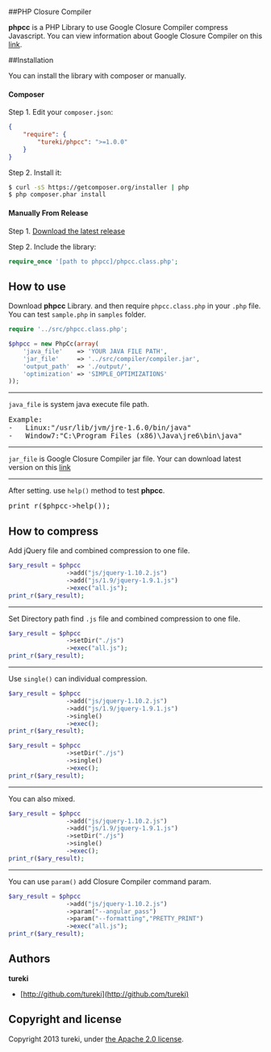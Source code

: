 ##PHP Closure Compiler

**phpcc** is a PHP Library to use Google Closure Compiler compress Javascript.
You can view information about Google Closure Compiler on this [link](https://developers.google.com/closure/compiler/).



##Installation

You can install the library with composer or manually.

#### Composer

Step 1. Edit your `composer.json`:

```json
{
    "require": {
        "tureki/phpcc": ">=1.0.0"
    }
}
```

Step 2. Install it:

```bash
$ curl -sS https://getcomposer.org/installer | php
$ php composer.phar install
```

#### Manually From Release

Step 1. [Download the latest release](https://github.com/tureki/php-closure-compiler/releases)

Step 2. Include the library:

```php
require_once '[path to phpcc]/phpcc.class.php';
```



## How to use

Download **phpcc** Library. and then require <code>phpcc.class.php</code> in your <code>.php</code> file. You can test <code>sample.php</code> in <code>samples</code> folder.

```php
require '../src/phpcc.class.php';

$phpcc = new PhpCc(array(
	'java_file'    => 'YOUR JAVA FILE PATH',
	'jar_file'     => '../src/compiler/compiler.jar', 
	'output_path'  => './output/',
	'optimization' => 'SIMPLE_OPTIMIZATIONS'
));
```



----

<code>java_file</code> is system java execute file path. 
<pre>
Example:
-   Linux:"/usr/lib/jvm/jre-1.6.0/bin/java"
-   Window7:"C:\Program Files (x86)\Java\jre6\bin\java"
</pre>




----

<code>jar_file</code> is Google Closure Compiler jar file. Your can download latest version on this [link](http://code.google.com/p/closure-compiler/wiki/BinaryDownloads)




----

After setting. use <code>help()</code> method to test **phpcc**. 
<pre>
print_r($phpcc->help());
</pre>



## How to compress

Add jQuery file and combined compression to one file.
```php
$ary_result = $phpcc
                ->add("js/jquery-1.10.2.js")
                ->add("js/1.9/jquery-1.9.1.js")
                ->exec("all.js");
print_r($ary_result);
```



----

Set Directory path find <code>.js</code> file and combined compression to one file.
```php
$ary_result = $phpcc
                ->setDir("./js")
                ->exec("all.js");
print_r($ary_result);
```



----

Use <code>single()</code> can individual compression.
```php
$ary_result = $phpcc
                ->add("js/jquery-1.10.2.js")
                ->add("js/1.9/jquery-1.9.1.js")
                ->single()
                ->exec();
print_r($ary_result);
```
```php
$ary_result = $phpcc
                ->setDir("./js")
                ->single()
                ->exec();
print_r($ary_result);
```



----

You can also mixed.
```php
$ary_result = $phpcc
                ->add("js/jquery-1.10.2.js")
                ->add("js/1.9/jquery-1.9.1.js")
                ->setDir("./js")
                ->single()
                ->exec();
print_r($ary_result);
```



----

You can use <code>param()</code> add Closure Compiler command param.
```php
$ary_result = $phpcc
                ->add("js/jquery-1.10.2.js")
                ->param("--angular_pass")
                ->param("--formatting","PRETTY_PRINT")
                ->exec("all.js");
print_r($ary_result);
```



## Authors

**tureki**

+ [http://github.com/tureki](http://github.com/tureki)



## Copyright and license

Copyright 2013 tureki, under [the Apache 2.0 license](LICENSE).
